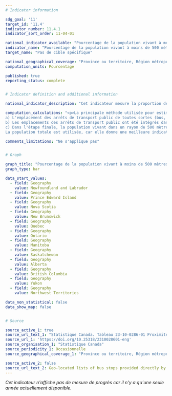 ```yaml
---
# Indicator information

sdg_goal: '11'
target_id: '11.4'
indicator_number: 11.4.1
indicator_sort_order: 11-04-01

national_indicator_available: "Pourcentage de la population vivant à moins de 500 mètres d'un accès au transport en commun"
indicator_name: "Pourcentage de la population vivant à moins de 500 mètres d'un accès au transport en commun"
target_name: "Pas de cible spécifique"

national_geographical_coverage: "Province ou territoire, Région métropolitaine de recensement, Partie de région métropolitaine de recensement" 
computation_units: Pourcentage

published: true
reporting_status: complete


# Indicator definition and additional information

national_indicator_description: "Cet indicateur mesure la proportion de la population d'une unité géographique vivant à moins de 500 mètres d'un accès au transport en commun." 

computation_calculations: "<p>La principale méthode utilisée pour estimer le pourcentage de Canadiens vivant dans un rayon de 500 mètres d'un point d'accès au transport en commun est la suivante : <br><br>
a) L'emplacement des arrêts de transport public de toutes sortes (bus, trolley, rail de surface et métro) a été obtenu à partir des sites web des villes ou acquis auprès des autorités locales de transport. Une couverture presque complète a été obtenue pour les municipalités composant les 35 villes métropolitaines.<br><br>
b) Les emplacements des arrêts de transport public ont été intégrés dans les bases de données géographiques de Statistique Canada contenant les chiffres de population pour les blocs de diffusion du recensement de 2016. Tous les blocs de diffusion situés dans un rayon de 500 mètres d'un arrêt de transport en commun ont été sélectionnés et additionnés pour la municipalité. Une distance en ligne droite n'est parfois pas l'itinéraire le plus direct, mais elle est appliquée de manière cohérente pour faciliter la comparaison entre les villes. Cette approche produit une légère surestimation.<br><br>
c) Dans l'étape finale, la population vivant dans un rayon de 500 mètres est divisée par la population totale de la ville métropolitaine entière.
La population totale est utilisée, car elle donne une meilleure indication du nombre réel de personnes en interaction sociale et économique dans l'espace de la zone métropolitaine, et donc potentiellement utilisatrices des transports publics.</p>"

comments_limitations: "Ne s'applique pas"


# Graph 

graph_title: "Pourcentage de la population vivant à moins de 500 mètres d'un accès au transport en commun"
graph_type: bar

data_start_values:
  - field: Geography
    value: Newfoundland and Labrador
  - field: Geography
    value: Prince Edward Island
  - field: Geography
    value: Nova Scotia
  - field: Geography
    value: New Brunswick
  - field: Geography
    value: Quebec
  - field: Geography
    value: Ontario
  - field: Geography
    value: Manitoba
  - field: Geography
    value: Saskatchewan
  - field: Geography
    value: Alberta
  - field: Geography
    value: British Columbia
  - field: Geography
    value: Yukon
  - field: Geography
    value: Northwest Territories

data_non_statistical: false
data_show_map: false


# Source

source_active_1: true
source_url_text_1: "Statistique Canada. Tableau 23-10-0286-01 Proximité au transport en commun dans les villes métropolitaines cannadiennes, et des données reliées"
source_url_1: 'https://doi.org/10.25318/2310028601-eng'
source_organisation_1: "Statistique Canada"
source_periodicity_1: Occasionnelle
source_geographical_coverage_1: "Province ou territoire, Région métropolitaine de recensement, Partie de région métropolitaine de recensement"

source_active_2: false
source_url_text_2: Geo-located lists of bus stops provided directly by the municipalities or available on their Open Data website during fall 2019.
---
```

<i>Cet indicateur n'affiche pas de mesure de progrès car il n'y a qu'une seule année actuellement disponible.</i>